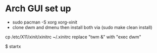 # Arch GUI set up
- sudo pacman -S xorg xorg-xinit
- clone dwm and dmenu then install both via (sudo make clean install)

cp /etc/X11/xinit/xinitrc ~/.xinitrc
replace "twm &" with "exec dwm"

$ startx
